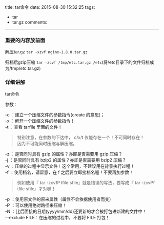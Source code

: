 title: tar命令
date: 2015-08-30 15:32:25
tags: 
- tar
- tar.gz
comments:

---

### 重要的内容放前面

解压tar.gz  ```tar -xzvf nginx-1.8.0.tar.gz```

归档后gzip压缩 ```tar -zcvf /tmp/etc.tar.gz /etc```(将/etc目录下的文件归档成为/tmp/etc.tar.gz)
<!--more-->
### 详细讲解

tar命令

参数：

-c ：建立一个压缩文件的参数指令(create 的意思)； <br/>
-x ：解开一个压缩文件的参数指令！<br/>
-t ：查看 tarfile 里面的文件！<br/>
> 特别注意，在参数的下达中， c/x/t 仅能存在一个！不可同时存在！<br/>
因为不可能同时压缩与解压缩。<br/>

-z ：是否同时具有 gzip 的属性？亦即是否需要用 gzip 压缩？<br/>
-j ：是否同时具有 bzip2 的属性？亦即是否需要用 bzip2 压缩？<br/>
-v ：压缩的过程中显示文件！这个常用，不建议用在背景执行过程！<br/>
-f ：使用档名，请留意，在 f 之后要立即接档名喔！不要再加参数！<br/>
> 例如使用『 tar -zcvfP tfile sfile』就是错误的写法，要写成『 tar -zcvPf tfile sfile』才对喔！<br/>

-p ：使用原文件的原来属性（属性不会依据使用者而变）<br/>
-P ：可以使用绝对路径来压缩！<br/>
-N ：比后面接的日期(yyyy/mm/dd)还要新的才会被打包进新建的文件中！<br/>
--exclude FILE：在压缩的过程中，不要将 FILE 打包！ 

